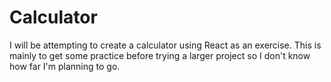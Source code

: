 # Calculator
I will be attempting to create a calculator using React as an exercise. This is mainly to get some practice before trying a larger project so I don't know how far I'm planning to go.
